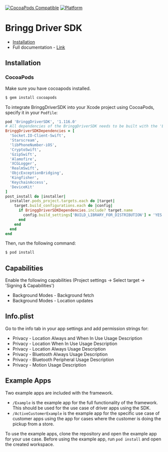 [![CocoaPods Compatible](https://img.shields.io/cocoapods/v/BringgDriverSDK.svg)](https://img.shields.io/cocoapods/v/BringgDriverSDK.svg)
[![Platform](https://img.shields.io/cocoapods/p/BringgDriverSDK.svg)](https://img.shields.io/cocoapods/p/BringgDriverSDK.svg)

# Bringg Driver SDK

- [Installation](#installation)
- Full documentation - [Link](https://developers.bringg.com/docs/bringg-new-sdk-for-ios)

## Installation
### CocoaPods
Make sure you have cocoapods installed.
```bash
$ gem install cocoapods
```

To integrate BringgDriverSDK into your Xcode project using CocoaPods, specify it in your `Podfile`:

```ruby
pod 'BringgDriverSDK', '1.116.0'
# All dependencies of the BringgDriverSDK needs to be built with the 'BUILD_LIBRARY_FOR_DISTRIBUTION' configuration set to 'YES'
BringgDriverSDKDependencies = [
  'Socket.IO-Client-Swift',
  'Starscream',
  'libPhoneNumber-iOS',
  'CryptoSwift',
  'GzipSwift',
  'Alamofire',
  'XCGLogger',
  'RealmSwift',
  'ObjcExceptionBridging',
  'Kingfisher',
  'KeychainAccess',
  'DeviceKit'
]
post_install do |installer|
  installer.pods_project.targets.each do |target|
    target.build_configurations.each do |config|
      if BringgDriverSDKDependencies.include? target.name
        config.build_settings['BUILD_LIBRARY_FOR_DISTRIBUTION'] = 'YES'
      end
    end
  end
end
```

Then, run the following command:

```bash
$ pod install
```
## Capabilities
Enable the following capabilities (Project settings -> Select target -> 'Signing & Capabilities')

+ Background Modes - Background fetch
+ Background Modes - Location updates

## Info.plist
Go to the info tab in your app settings and add permission strings for:

+ Privacy - Location Always and When In Use Usage Description
+ Privacy - Location When In Use Usage Description
+ Privacy - Location Always Usage Description
+ Privacy - Bluetooth Always Usage Description
+ Privacy - Bluetooth Peripheral Usage Description
+ Privacy - Motion Usage Description

## Example Apps
Two example apps are included with the framework.
* `/Example` is the example app for the full functionality of the framework. This should be used for the use case of driver apps using the SDK.
* `/ActiveCustomerExample` is the example app for the specific use case of customer apps using the app for cases where the customer is doing the pickup from a store.

To use the example apps, clone the repository and open the example app for your use case. Before using the example app, run `pod install` and open the created workspace.
